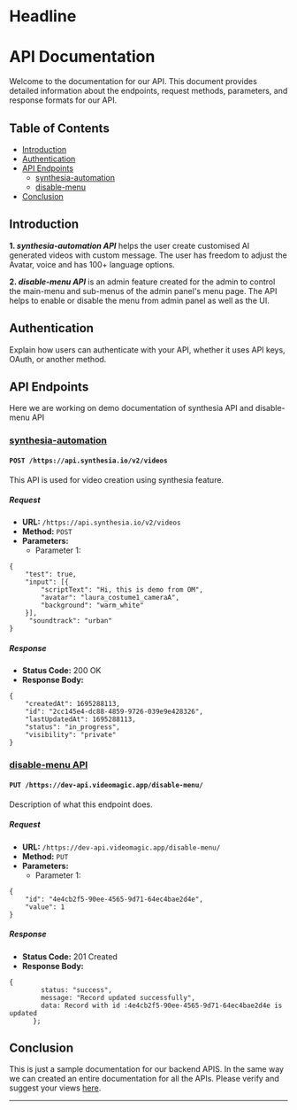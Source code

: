 # Headline

# API Documentation

Welcome to the documentation for our API. This document provides detailed information about the endpoints, request methods, parameters, and response formats for our API.

## Table of Contents

- [Introduction](#introduction)
- [Authentication](#authentication)
- [API Endpoints](#endpoints)
  - [synthesia-automation](#endpoint-1)
  - [disable-menu](#endpoint-2)
- [Conclusion](#conclusion)

## Introduction

**1. _synthesia-automation API_** helps the user create customised AI generated videos with custom message. The user has freedom to adjust the Avatar, voice and has 100+ language options.

**2. _disable-menu API_** is an admin feature created for the admin to control the main-menu and sub-menus of the admin panel's menu page. The API helps to enable or disable the menu from admin panel as well as the UI.

## Authentication

Explain how users can authenticate with your API, whether it uses API keys, OAuth, or another method.

## API Endpoints

Here we are working on demo documentation of synthesia API and disable-menu API

### [synthesia-automation](#endpoint-1)

#### `POST /https://api.synthesia.io/v2/videos`

This API is used for video creation using synthesia feature.

##### Request

- **URL:** `/https://api.synthesia.io/v2/videos`
- **Method:** `POST`
- **Parameters:**
  - Parameter 1: 
```
{
    "test": true,
    "input": [{
        "scriptText": "Hi, this is demo from OM",
        "avatar": "laura_costume1_cameraA",
        "background": "warm_white"
    }],
     "soundtrack": "urban"
}
```

##### Response

- **Status Code:** 200 OK
- **Response Body:** 
```
{
    "createdAt": 1695288113,
    "id": "2cc145e4-dc88-4859-9726-039e9e428326",
    "lastUpdatedAt": 1695288113,
    "status": "in_progress",
    "visibility": "private"
}
```

### [disable-menu API](#endpoint-2)

#### `PUT /https://dev-api.videomagic.app/disable-menu/`

Description of what this endpoint does.

##### Request

- **URL:** `/https://dev-api.videomagic.app/disable-menu/`
- **Method:** `PUT`
- **Parameters:** 
  - Parameter 1: 
```
{
    "id": "4e4cb2f5-90ee-4565-9d71-64ec4bae2d4e",
    "value": 1
}
```

##### Response

- **Status Code:** 201 Created
- **Response Body:** 
```
{
        status: "success",
        message: "Record updated successfully",
        data: Record with id :4e4cb2f5-90ee-4565-9d71-64ec4bae2d4e is updated
      };
```


## Conclusion

This is just a sample documentation for our backend APIS. In the same way we can created an entire documentation for all the APIs. Please verify and suggest your views [here](https://github.com/orgs/videomagicllc/projects/20/views/1?filterQuery=om&pane=issue&itemId=39328461).

---



